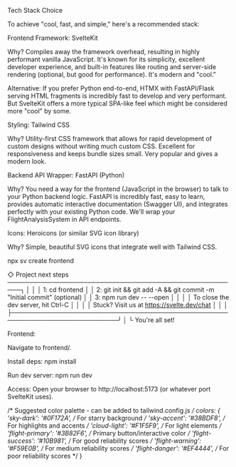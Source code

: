 Tech Stack Choice

To achieve "cool, fast, and simple," here's a recommended stack:

Frontend Framework: SvelteKit

Why? Compiles away the framework overhead, resulting in highly performant vanilla JavaScript. It's known for its simplicity, excellent developer experience, and built-in features like routing and server-side rendering (optional, but good for performance). It's modern and "cool."

Alternative: If you prefer Python end-to-end, HTMX with FastAPI/Flask serving HTML fragments is incredibly fast to develop and very performant. But SvelteKit offers a more typical SPA-like feel which might be considered more "cool" by some.

Styling: Tailwind CSS

Why? Utility-first CSS framework that allows for rapid development of custom designs without writing much custom CSS. Excellent for responsiveness and keeps bundle sizes small. Very popular and gives a modern look.

Backend API Wrapper: FastAPI (Python)

Why? You need a way for the frontend (JavaScript in the browser) to talk to your Python backend logic. FastAPI is incredibly fast, easy to learn, provides automatic interactive documentation (Swagger UI), and integrates perfectly with your existing Python code. We'll wrap your FlightAnalysisSystem in API endpoints.

Icons: Heroicons (or similar SVG icon library)

Why? Simple, beautiful SVG icons that integrate well with Tailwind CSS.




npx sv create frontend

◇  Project next steps ─────────────────────────────────────────────────────╮
│                                                                          │
│  1: cd frontend                                                          │
│  2: git init && git add -A && git commit -m "Initial commit" (optional)  │
│  3: npm run dev -- --open                                                │
│                                                                          │
│  To close the dev server, hit Ctrl-C                                     │
│                                                                          │
│  Stuck? Visit us at https://svelte.dev/chat                              │
│                                                                          │
├──────────────────────────────────────────────────────────────────────────╯
│
└  You're all set!


Frontend:

Navigate to frontend/.

Install deps: npm install

Run dev server: npm run dev

Access: Open your browser to http://localhost:5173 (or whatever port SvelteKit uses).

/* Suggested color palette - can be added to tailwind.config.js */
colors: {
  'sky-dark': '#0F172A',  /* For starry background */
  'sky-accent': '#38BDF8', /* For highlights and accents */
  'cloud-light': '#F1F5F9', /* For light elements */
  'flight-primary': '#3B82F6', /* Primary button/interactive color */
  'flight-success': '#10B981', /* For good reliability scores */
  'flight-warning': '#F59E0B', /* For medium reliability scores */
  'flight-danger': '#EF4444', /* For poor reliability scores */
}

<div class="min-h-screen bg-sky-dark bg-[url('/images/starry-sky-bg.jpg')] bg-cover bg-fixed">
  <!-- Main content here -->
</div>
